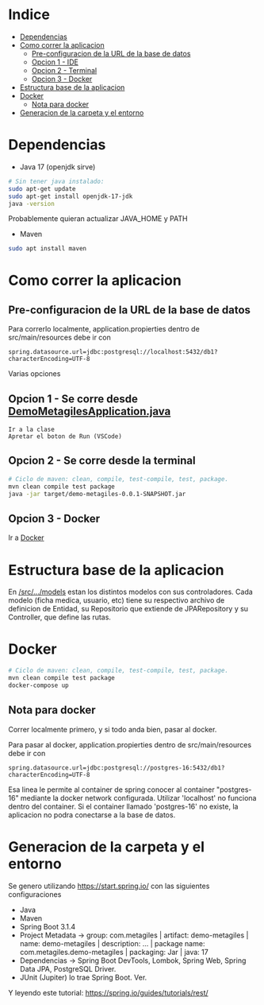 
# Indice

- [Dependencias](#dependencias)
- [Como correr la aplicacion](#como-correr-la-aplicacion-localmente)
    - [Pre-configuracion de la URL de la base de datos](#pre-configuracion-de-la-url-de-la-base-de-datos)
    - [Opcion 1 - IDE](#opcion-1---se-corre-desde-demometagilesapplicationjava)
    - [Opcion 2 - Terminal](#opcion-2---se-corre-desde-la-terminal)
    - [Opcion 3 - Docker](#opcion-3---docker)
- [Estructura base de la aplicacion](#estructura-base-de-la-aplicacion)
- [Docker](#docker)
    - [Nota para docker](#nota-para-docker)
- [Generacion de la carpeta y el entorno](#generacion-de-la-carpeta-y-el-entorno)

# Dependencias
- Java 17 (openjdk sirve)

```bash
# Sin tener java instalado:
sudo apt-get update
sudo apt-get install openjdk-17-jdk
java -version
```

Probablemente quieran actualizar JAVA_HOME y PATH

- Maven
```bash
sudo apt install maven
```
# Como correr la aplicacion

## Pre-configuracion de la URL de la base de datos
Para correrlo localmente, application.propierties dentro de src/main/resources debe ir con
```
spring.datasource.url=jdbc:postgresql://localhost:5432/db1?characterEncoding=UTF-8
```

Varias opciones
## Opcion 1 - Se corre desde [DemoMetagilesApplication.java](/src/main/java/com/metagiles/demometagiles/DemoMetagilesApplication.java)
```
Ir a la clase
Apretar el boton de Run (VSCode)
```
## Opcion 2 - Se corre desde la terminal

```bash
# Ciclo de maven: clean, compile, test-compile, test, package.
mvn clean compile test package
java -jar target/demo-metagiles-0.0.1-SNAPSHOT.jar
```

## Opcion 3 - Docker
Ir a [Docker](#docker)

# Estructura base de la aplicacion

En [/src/.../models](/src/main/java/com/metagiles/demometagiles/models) estan los distintos modelos con sus controladores.
Cada modelo (ficha medica, usuario, etc) tiene su respectivo archivo de definicion de Entidad, su Repositorio que extiende de JPARepository y su Controller, que define las rutas.

# Docker

```bash
# Ciclo de maven: clean, compile, test-compile, test, package.
mvn clean compile test package
docker-compose up
```

## Nota para docker
Correr localmente primero, y si todo anda bien, pasar al docker.

Para pasar al docker, application.propierties dentro de src/main/resources debe ir con
```
spring.datasource.url=jdbc:postgresql://postgres-16:5432/db1?characterEncoding=UTF-8
```
Esa linea le permite al container de spring conocer al container "postgres-16" mediante la docker network configurada. Utilizar 'localhost' no funciona dentro del container. Si el container llamado 'postgres-16' no existe, la aplicacion no podra conectarse a la base de datos.

# Generacion de la carpeta y el entorno
Se genero utilizando https://start.spring.io/ con las siguientes configuraciones
- Java
- Maven
- Spring Boot 3.1.4
- Project Metadata -> group: com.metagiles | artifact: demo-metagiles | name: demo-metagiles | description: ... | package name: com.metagiles.demo-metagiles | packaging: Jar | java: 17
- Dependencias -> Spring Boot DevTools, Lombok, Spring Web, Spring Data JPA, PostgreSQL Driver.
- JUnit (Jupiter) lo trae Spring Boot. Ver.

Y leyendo este tutorial: https://spring.io/guides/tutorials/rest/
